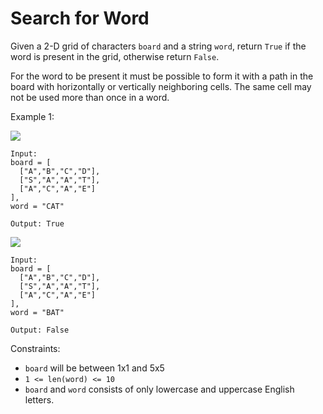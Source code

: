 # Search for Word

Given a 2-D grid of characters `board` and a string `word`, return `True` if the word is present in the grid, otherwise return `False`.

For the word to be present it must be possible to form it with a path in the board with horizontally or vertically neighboring cells. The same cell may not be used more than once in a word.

Example 1:

![](https://imagedelivery.net/CLfkmk9Wzy8_9HRyug4EVA/7c1fcf82-71c8-4750-3ddd-4ab6a666a500/public)

```
Input: 
board = [
  ["A","B","C","D"],
  ["S","A","A","T"],
  ["A","C","A","E"]
],
word = "CAT"

Output: True
```

![](https://imagedelivery.net/CLfkmk9Wzy8_9HRyug4EVA/79721392-44b6-4de7-c571-d3d1640ac100/public)

```
Input: 
board = [
  ["A","B","C","D"],
  ["S","A","A","T"],
  ["A","C","A","E"]
],
word = "BAT"

Output: False
```

Constraints:

 * `board` will be between 1x1 and 5x5
 * `1 <= len(word) <= 10`
 * `board` and `word` consists of only lowercase and uppercase English letters.
